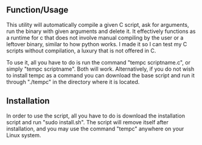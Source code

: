 ## Function/Usage
This utility will automatically compile a given C script, ask for arguments, run the binary with given arguments and delete it. It effectively functions as a runtime for c that does not involve manual compiling by the user or a leftover binary, similar to how python works. I made it so I can test my C scripts without compilation, a luxury that is not offered in C.

To use it, all you have to do is run the command "tempc scriptname.c", or simply "tempc scriptname". Both will work. Alternatively, if you do not wish to install tempc as a command you can download the base script and run it through "./tempc" in the directory where it is located.
## Installation
In order to use the script, all you have to do is download the installation script and run "sudo install.sh". The script will remove itself after installation, and you may use the command "tempc" anywhere on your Linux system.

